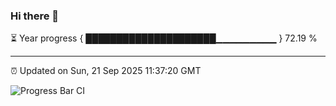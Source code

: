 ### Hi there 👋

⏳ Year progress { █████████████████████▁▁▁▁▁▁▁▁▁ } 72.19 %

---

⏰ Updated on Sun, 21 Sep 2025 11:37:20 GMT

![Progress Bar CI](https://github.com/IshwaranRudhara/GIT-ACTION/workflows/Progress%20Bar%20CI/badge.svg)
